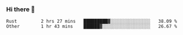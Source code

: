 ### Hi there 👋

<!--
**WShiBin/WShiBin** is a ✨ _special_ ✨ repository because its `README.md` (this file) appears on your GitHub profile.

Here are some ideas to get you started:

- 🔭 I’m currently working on ...
- 🌱 I’m currently learning ...
- 👯 I’m looking to collaborate on ...
- 🤔 I’m looking for help with ...
- 💬 Ask me about ...
- 📫 How to reach me: ...
- 😄 Pronouns: ...
- ⚡ Fun fact: ...
-->

<!--START_SECTION:waka-->

```text
Rust         2 hrs 27 mins   █████████▓░░░░░░░░░░░░░░░   38.09 %
Other        1 hr 43 mins    ██████▓░░░░░░░░░░░░░░░░░░   26.67 %
```

<!--END_SECTION:waka-->
